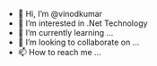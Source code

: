 - 👋 Hi, I’m @vinodkumar
- 👀 I’m interested in .Net Technology
- 🌱 I’m currently learning ...
- 💞️ I’m looking to collaborate on ...
- 📫 How to reach me ...

<!---
vinodkumarcpits/vinodkumarcpits is a ✨ special ✨ repository because its `README.md` (this file) appears on your GitHub profile.
You can click the Preview link to take a look at your changes.
--->
